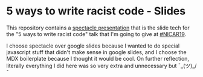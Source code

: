# 5 ways to write racist code - Slides

This repository contains a [spectacle presentation](https://github.com/FormidableLabs/spectacle)
that is the slide tech for the "5 ways to write racist code" talk that I'm going
to give at [#NICAR19](https://www.ire.org/conferences/nicar-2019/).

I choose spectacle over google slides because I wanted to do special javascript stuff
that didn't make sense in google slides, and I choose the MDX boilerplate because
I thought it would be cool. On further reflection, literally everything I did here
was so very extra and unnecessary but ¯\_(ツ)_/¯
